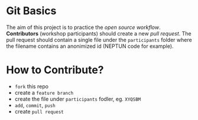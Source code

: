 # Git Basics

The aim of this project is to practice the *open source workflow*. **Contributors** (workshop participants) should create a new *pull request*. The pull request should contain a single file under the `participants` folder where the filename contains an anonimized id (NEPTUN code for example).

# How to Contribute?
* `fork` this repo
* create a `feature branch`
* create the file under `participants` fodler, eg. `XYQSBM`
* `add`, `commit`, `push`
* create `pull request`
